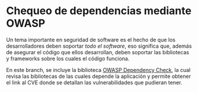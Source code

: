 # Chequeo de dependencias mediante OWASP

Un tema importante en seguridad de software es el hecho de que los
desarrolladores deben soportar _todo el software_, eso significa que, además
de asegurar el código que ellos desarrollan, deben soportar las bibliotecas y
frameworks sobre los cuales el código funciona.

En este branch, se incluye la biblioteca [OWASP Dependency Check](http://jeremylong.github.io/DependencyCheck/index.html),
la cual revisa las bibliotecas de las cuales depende la aplicación y permite
obtener el link al CVE donde se detallan las vulnerabilidades que pudieran
tener.

